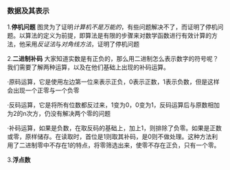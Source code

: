 ### 数据及其表示

1.**停机问题**  图灵为了证明*计算机不是万能的*，有些问题解决不了，而证明了停机问题。以算法的定义为前提，即算法是有限的步骤来对数学函数进行有效计算的方法，他采用*反证法*与*对角线方法*，证明了停机问题

2.**二进制补码**  大家知道实数是有正负的，那么用二进制怎么表示数字的符号呢？我们需要了解两种运算，以及在他们基础上出现的补码运算。
  
  ·原码运算，它是使用左边第一位来表示正负，0表示正数，1表示负数，但是这样会出现一个正零与一个负零
  
  ·反码运算，它是将所有位数都反过来，1变为0，0变为1，反码运算后与原数相加为2的n次方，仍没有解决两个零的问题
  
  ·补码运算，如果是负数，在取反码的基础上，加上1，则排除了负零。如果是正数或零，原样储存。在读取时，首位是1则取其补码，是0则不做处理。这种方法利用了二进制零中不存在1的特点，将零筛选出来，使零不存在正负，只有一个零。

3.**浮点数**  
